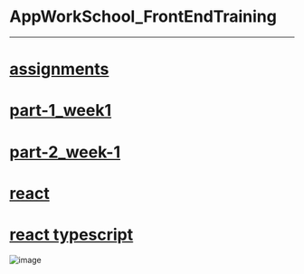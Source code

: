 # AppWorkSchool_FrontEndTraining
---

[assignments](https://himyjan.github.io/assignments/)
=

[part-1_week1](https://himyjan.github.io/assignments/part-1_week1/index.html)
=

[part-2_week-1](https://himyjan.github.io/assignments/part-2_week1/index.html)
=

[react](https://react-h9x3cp018-himyjan.vercel.app/)
=

[react typescript](https://reacttypescript-cfgejd60n-himyjan.vercel.app/)
=

![image](https://user-images.githubusercontent.com/51815522/181876347-644d8b96-d098-41ba-a438-eb949fc737c2.png)
